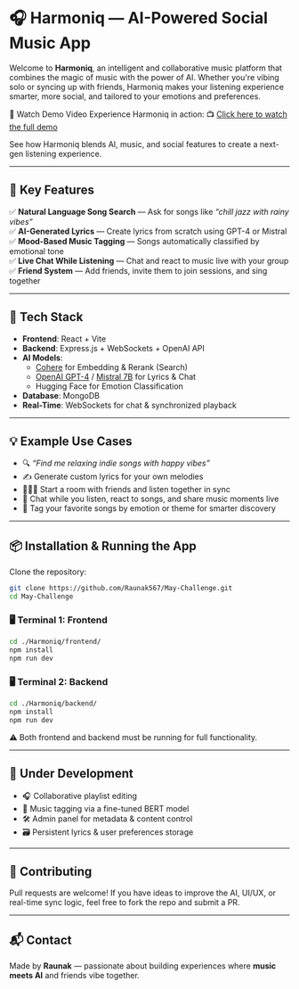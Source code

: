 # 🎧 Harmoniq — AI-Powered Social Music App

Welcome to **Harmoniq**, an intelligent and collaborative music platform that combines the magic of music with the power of AI. Whether you're vibing solo or syncing up with friends, Harmoniq makes your listening experience smarter, more social, and tailored to your emotions and preferences.

🎥 Watch Demo Video
Experience Harmoniq in action:
📺 [Click here to watch the full demo](https://drive.google.com/file/d/1ZEqgAd4fQYLQbGVsaHbukZathJ6pXSTp/view?usp=sharing)

See how Harmoniq blends AI, music, and social features to create a next-gen listening experience.

---

## 🚀 Key Features

✅ **Natural Language Song Search** — Ask for songs like _“chill jazz with rainy vibes”_  
✅ **AI-Generated Lyrics** — Create lyrics from scratch using GPT-4 or Mistral  
✅ **Mood-Based Music Tagging** — Songs automatically classified by emotional tone  
✅ **Live Chat While Listening** — Chat and react to music live with your group  
✅ **Friend System** — Add friends, invite them to join sessions, and sing together  

---

## 🧠 Tech Stack

- **Frontend**: React + Vite
- **Backend**: Express.js + WebSockets + OpenAI API
- **AI Models**:
  - [Cohere](https://cohere.com/) for Embedding & Rerank (Search)
  - [OpenAI GPT-4](https://openai.com) / [Mistral 7B](https://mistral.ai) for Lyrics & Chat
  - Hugging Face for Emotion Classification
- **Database**: MongoDB
- **Real-Time**: WebSockets for chat & synchronized playback

---

## 💡 Example Use Cases

- 🔍 _“Find me relaxing indie songs with happy vibes”_  
- ✍️ Generate custom lyrics for your own melodies  
- 🧑‍🤝‍🧑 Start a room with friends and listen together in sync  
- 💬 Chat while you listen, react to songs, and share music moments live  
- 🧠 Tag your favorite songs by emotion or theme for smarter discovery  

---

## 📦 Installation & Running the App

Clone the repository:

```bash
git clone https://github.com/Raunak567/May-Challenge.git
cd May-Challenge
```

### 🖥️ Terminal 1: Frontend
```bash
cd ./Harmoniq/frontend/
npm install
npm run dev
```

### 🖥️ Terminal 2: Backend
```bash
cd ./Harmoniq/backend/
npm install
npm run dev
```

⚠️ Both frontend and backend must be running for full functionality.

---

## 📌 Under Development

- 🎧 Collaborative playlist editing  
- 🧠 Music tagging via a fine-tuned BERT model  
- 🛠️ Admin panel for metadata & content control  
- 🗃️ Persistent lyrics & user preferences storage

---

## 🤝 Contributing

Pull requests are welcome! If you have ideas to improve the AI, UI/UX, or real-time sync logic, feel free to fork the repo and submit a PR.

---

## 📬 Contact

Made by **Raunak** — passionate about building experiences where **music meets AI** and friends vibe together.  
